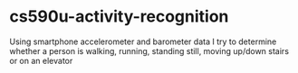 # cs590u-activity-recognition

Using smartphone accelerometer and barometer data I try to determine whether a person is walking, running, standing still, moving up/down stairs or on an elevator
